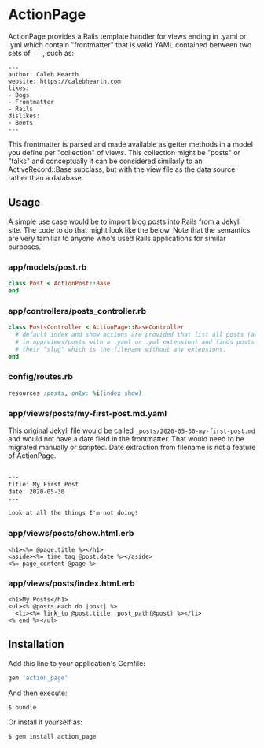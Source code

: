 # ActionPage

ActionPage provides a Rails template handler for views ending in .yaml or .yml
which contain "frontmatter" that is valid YAML contained between two sets of
`---`, such as:

    ---
    author: Caleb Hearth
    website: https://calebhearth.com
    likes:
    - Dogs
    - Frontmatter
    - Rails
    dislikes:
    - Beets
    ---

This frontmatter is parsed and made available as getter methods in a model you
define per "collection" of views. This collection might be "posts" or "talks"
and conceptually it can be considered similarly to an ActiveRecord::Base
subclass, but with the view file as the data source rather than a database.

## Usage

A simple use case would be to import blog posts into Rails from a Jekyll site.
The code to do that might look like the below. Note that the semantics are very
familiar to anyone who's used Rails applications for similar purposes.

### app/models/post.rb

```ruby
class Post < ActionPost::Base
end
```

### app/controllers/posts_controller.rb

```ruby
class PostsController < ActionPage::BaseController
  # default index and show actions are provided that list all posts (all files
  # in app/views/posts with a .yaml or .yml extension) and finds posts based on
  # their "slug" which is the filename without any extensions.
end
```

### config/routes.rb

```ruby
resources :posts, only: %i(index show)
```

### app/views/posts/my-first-post.md.yaml

This original Jekyll file would be called `_posts/2020-05-30-my-first-post.md`
and would not have a date field in the frontmatter. That would need to be
migrated manually or scripted. Date extraction from filename is not a feature of
ActionPage.

```markdown

---
title: My First Post
date: 2020-05-30
---

Look at all the things I'm not doing!
```

### app/views/posts/show.html.erb

```erb
<h1><%= @page.title %></h1>
<aside><%= time_tag @post.date %></aside>
<%= page_content @page %>
```

### app/views/posts/index.html.erb

```erb
<h1>My Posts</h1>
<ul><% @posts.each do |post| %>
  <li><%= link_to @post.title, post_path(@post) %></li>
<% end %></ul>
```

## Installation
Add this line to your application's Gemfile:

```ruby
gem 'action_page'
```

And then execute:
```bash
$ bundle
```

Or install it yourself as:
```bash
$ gem install action_page
```
